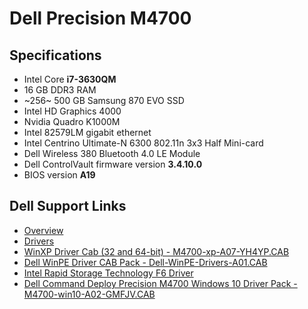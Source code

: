 # Dell Precision M4700

## Specifications
+ Intel Core **i7-3630QM**
+ 16 GB DDR3 RAM
+ ~256~ 500 GB Samsung 870 EVO SSD
+ Intel HD Graphics 4000
+ Nvidia Quadro K1000M
+ Intel 82579LM gigabit ethernet
+ Intel Centrino Ultimate-N 6300 802.11n 3x3 Half Mini-card
+ Dell Wireless 380 Bluetooth 4.0 LE Module
+ Dell ControlVault firmware version **3.4.10.0**
+ BIOS version **A19**

## Dell Support Links
+ [Overview](https://www.dell.com/support/product-details/en-us/product/precision-m4700/overview)
+ [Drivers](https://www.dell.com/support/product-details/en-us/product/precision-m4700/drivers)
+ [WinXP Driver Cab (32 and 64-bit) - M4700-xp-A07-YH4YP.CAB](https://dl.dell.com/FOLDER02141120M/1/M4700-xp-A07-YH4YP.CAB)
+ [Dell WinPE Driver CAB Pack - Dell-WinPE-Drivers-A01.CAB](https://dl.dell.com/FOLDER01464536M/1/Dell-WinPE-Drivers-A01.CAB)
+ [Intel Rapid Storage Technology F6 Driver](https://www.dell.com/support/home/en-us/drivers/driversdetails?driverId=H79NK)
+ [Dell Command Deploy Precision M4700 Windows 10 Driver Pack - M4700-win10-A02-GMFJV.CAB](https://dl.dell.com/FOLDER03650061M/1/M4700-win10-A02-GMFJV.CAB)
